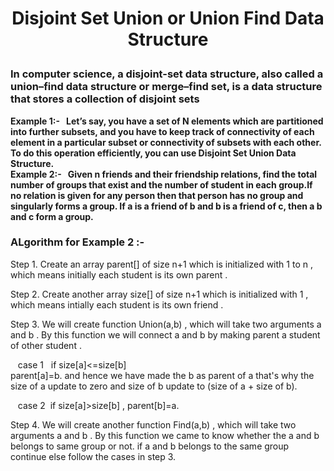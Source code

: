 # <p align="center">Disjoint Set Union or Union Find Data Structure </p>
### In computer science, a disjoint-set data structure, also called a union–find data structure or merge–find set, is a data structure that stores a collection of disjoint sets
**Example 1:- &nbsp; Let’s say, you have a set of N elements which are partitioned into further subsets, and you have to keep track of connectivity of each element in a particular subset or connectivity of subsets with each other. To do this operation efficiently, you can use Disjoint Set Union Data Structure.**  
**Example 2:- &nbsp; Given n friends and their friendship relations, find the total number of groups that exist and the number of student in each group.If no relation is given for any person then that person has no group and singularly forms a group. If a is a friend of b and b is a friend of c, then a b and c form a group.**
### ALgorithm for Example 2 :- 
Step 1. Create an array parent[] of size n+1 which is initialized with 1 to n , which means initially each student is its own parent .

Step 2. Create another array size[] of size n+1 which is initialized with 1 , which means intially  each student is its own friend .

Step 3. We will create function Union(a,b) , which will take two arguments a and b . By this function we will connect a and b by making parent a student of other student .

 &nbsp;&nbsp;&nbsp;case 1 &nbsp;  if size[a]<=size[b]  
 parent[a]=b. and hence we have made the b as parent of a that's why the size of a update to zero and size of b update to (size of a + size of b).
    
 &nbsp;&nbsp;&nbsp;case 2  &nbsp;if size[a]>size[b] , parent[b]=a.
 
Step 4. We will create another function Find(a,b) , which will take two arguments a and b . By this function we came to know  whether the a and b belongs to same group or not. 
if a and b belongs to the same group continue else  follow the cases in step 3.
 
 
 

